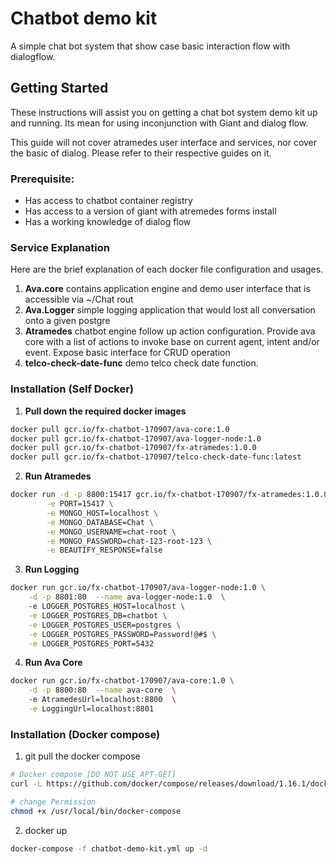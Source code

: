 # Chatbot demo kit
A simple chat bot system that show case basic interaction flow with dialogflow.


## Getting Started
These instructions will assist you on getting a chat bot system demo kit up and running.
Its mean for using inconjunction with Giant and dialog flow.

This guide will not cover atramedes user interface and services, nor cover the basic of 
dialog. Please refer to their respective guides on it.



### Prerequisite:
- Has access to chatbot container registry
- Has access to a version of giant with atremedes forms install
- Has a working knowledge of dialog flow


### Service Explanation
Here are the brief explanation of each docker file configuration and usages.

1. **Ava.core** contains application engine and demo user interface that is accessible via ~/Chat rout
2. **Ava.Logger** simple logging application that would lost all conversation onto a given postgre
3. **Atramedes** chatbot engine follow up action configuration. Provide ava core with a list of actions to invoke 
base on current agent, intent and/or event. Expose basic interface for CRUD operation 
4. **telco-check-date-func** demo telco check date function. 

### Installation (Self Docker)
1. **Pull down the required docker images**
```bash
docker pull gcr.io/fx-chatbot-170907/ava-core:1.0
docker pull gcr.io/fx-chatbot-170907/ava-logger-node:1.0
docker pull gcr.io/fx-chatbot-170907/fx-atramedes:1.0.0
docker pull gcr.io/fx-chatbot-170907/telco-check-date-func:latest
```

2. **Run Atramedes**
```bash
docker run -d -p 8800:15417 gcr.io/fx-chatbot-170907/fx-atramedes:1.0.0 --name atramedes \
        -e PORT=15417 \
        -e MONGO_HOST=localhost \
        -e MONGO_DATABASE=Chat \
        -e MONGO_USERNAME=chat-root \
        -e MONGO_PASSWORD=chat-123-root-123 \
        -e BEAUTIFY_RESPONSE=false
```
3. **Run Logging**
```bash
docker run gcr.io/fx-chatbot-170907/ava-logger-node:1.0 \
    -d -p 8801:80  --name ava-logger-node:1.0  \		
    -e LOGGER_POSTGRES_HOST=localhost \
    -e LOGGER_POSTGRES_DB=chatbot \
    -e LOGGER_POSTGRES_USER=postgres \
    -e LOGGER_POSTGRES_PASSWORD=Password!@#$ \
    -e LOGGER_POSTGRES_PORT=5432 
```

4. **Run Ava Core**
```bash
docker run gcr.io/fx-chatbot-170907/ava-core:1.0 \
    -d -p 8800:80  --name ava-core  \  
    -e AtramedesUrl=localhost:8800  \
    -e LoggingUrl=localhost:8801
```



### Installation (Docker compose)
1. git pull the docker compose
```bash
# Docker compose [DO NOT USE APT-GET]
curl -L https://github.com/docker/compose/releases/download/1.16.1/docker-compose-`uname -s`-`uname -m` -o /usr/local/bin/docker-compose

# change Permission 
chmod +x /usr/local/bin/docker-compose
```

2. docker up
```bash
docker-compose -f chatbot-demo-kit.yml up -d
```